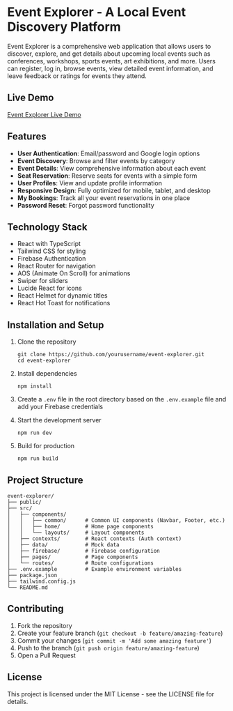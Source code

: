 # Event Explorer - A Local Event Discovery Platform

Event Explorer is a comprehensive web application that allows users to discover, explore, and get details about upcoming local events such as conferences, workshops, sports events, art exhibitions, and more. Users can register, log in, browse events, view detailed event information, and leave feedback or ratings for events they attend.

## Live Demo

[Event Explorer Live Demo](#) <!-- Add your deployment URL here -->

## Features

- **User Authentication**: Email/password and Google login options
- **Event Discovery**: Browse and filter events by category
- **Event Details**: View comprehensive information about each event
- **Seat Reservation**: Reserve seats for events with a simple form
- **User Profiles**: View and update profile information
- **Responsive Design**: Fully optimized for mobile, tablet, and desktop
- **My Bookings**: Track all your event reservations in one place
- **Password Reset**: Forgot password functionality

## Technology Stack

- React with TypeScript
- Tailwind CSS for styling
- Firebase Authentication
- React Router for navigation
- AOS (Animate On Scroll) for animations
- Swiper for sliders
- Lucide React for icons
- React Helmet for dynamic titles
- React Hot Toast for notifications

## Installation and Setup

1. Clone the repository
   ```
   git clone https://github.com/yourusername/event-explorer.git
   cd event-explorer
   ```

2. Install dependencies
   ```
   npm install
   ```

3. Create a `.env` file in the root directory based on the `.env.example` file and add your Firebase credentials

4. Start the development server
   ```
   npm run dev
   ```

5. Build for production
   ```
   npm run build
   ```

## Project Structure

```
event-explorer/
├── public/
├── src/
│   ├── components/
│   │   ├── common/      # Common UI components (Navbar, Footer, etc.)
│   │   ├── home/        # Home page components
│   │   └── layouts/     # Layout components
│   ├── contexts/        # React contexts (Auth context)
│   ├── data/            # Mock data
│   ├── firebase/        # Firebase configuration
│   ├── pages/           # Page components
│   └── routes/          # Route configurations
├── .env.example         # Example environment variables
├── package.json
├── tailwind.config.js
└── README.md
```

## Contributing

1. Fork the repository
2. Create your feature branch (`git checkout -b feature/amazing-feature`)
3. Commit your changes (`git commit -m 'Add some amazing feature'`)
4. Push to the branch (`git push origin feature/amazing-feature`)
5. Open a Pull Request

## License

This project is licensed under the MIT License - see the LICENSE file for details.